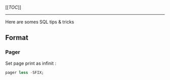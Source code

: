 [[_TOC_]]

---

Here are somes SQL tips & tricks

## Format

### Pager

Set page print as infinit :

```SQL
pager less -SFIX;
```